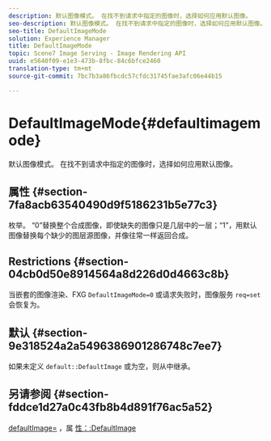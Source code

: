 ```yaml
---
description: 默认图像模式。 在找不到请求中指定的图像时，选择如何应用默认图像。
seo-description: 默认图像模式。 在找不到请求中指定的图像时，选择如何应用默认图像。
seo-title: DefaultImageMode
solution: Experience Manager
title: DefaultImageMode
topic: Scene7 Image Serving - Image Rendering API
uuid: e5640f09-e1e3-473b-8fbc-84c6bfce2460
translation-type: tm+mt
source-git-commit: 7bc7b3a86fbcdc57cfdc31745fae3afc06e44b15

---
```



# DefaultImageMode{#defaultimagemode}

默认图像模式。 在找不到请求中指定的图像时，选择如何应用默认图像。

## 属性 {#section-7fa8acb63540490d9f5186231b5e77c3}

枚举。 “0”替换整个合成图像，即使缺失的图像只是几层中的一层；“1”，用默认图像替换每个缺少的图层源图像，并像往常一样返回合成。

## Restrictions {#section-04cb0d50e8914564a8d226d0d4663c8b}

当嵌套的图像渲染、FXG `DefaultImageMode=0` 或请求失败时，图像服务 `req=set` 会恢复为。

## 默认 {#section-9e318524a2a5496386901286748c7ee7}

如果未定义 `default::DefaultImage` 或为空，则从中继承。

## 另请参阅 {#section-fddce1d27a0c43fb8b4d891f76ac5a52}

[defaultImage=](../../../../../is-api/image-catalog/image-serving-api-ref/c-image-catalog-reference/c-attributes-reference/r-is-cat-defaultimage.md#reference-8e9900e129f54ed68462a3c2fc3bc433) ，属 [性：:DefaultImage](../../../../../is-api/http-ref/image-serving-api-ref/c-http-protocol-reference/c-command-reference/r-is-http-defaultimage.md#reference-209aa6ce830f490483412eb26af67fd2)
